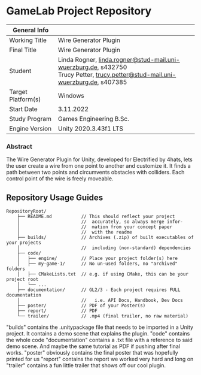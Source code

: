 # GameLab Project Repository

|  General Info  | |
| ---|---|
| Working Title | Wire Generator Plugin |
| Final Title | Wire Generator Plugin |
| Student | Linda Rogner, linda.rogner@stud-mail.uni-wuerzburg.de, s432750 <br> Trucy Petter, trucy.petter@stud-mail.uni-wuerzburg.de, s407385|
| Target Platform(s) | Windows |
| Start Date | 3.11.2022 |
| Study Program | Games Engineering B.Sc.|
| Engine Version | Unity 2020.3.43f1 LTS |

### Abstract

The Wire Generator Plugin for Unity, developed for Electrified by 4hats, lets the user create a wire from one point to another and customize it.
It finds a path between two points and circumvents obstacles with colliders. Each control point of the wire is freely moveable.

## Repository Usage Guides

```
RepositoryRoot/
    ├── README.md           // This should reflect your project
    │                       //  accurately, so always merge infor-
    │                       //  mation from your concept paper
    │                       //  with the readme
    ├── builds/             // Archives (.zip) of built executables of your projects
    │                       //  including (non-standard) dependencies
    ├── code/
    │   ├── engine/         // Place your project folder(s) here
    │   ├── my-game-1/      // No un-used folders, no "archived" folders
    │   ├── CMakeLists.txt  // e.g. if using CMake, this can be your project root
    │   └── ...
    ├── documentation/      // GL2/3 - Each project requires FULL documentation  
    │                       //   i.e. API Docs, Handbook, Dev Docs
    ├── poster/             // PDF of your Poster(s)
    ├── report/             // PDF
    └── trailer/            // .mp4 (final trailer, no raw material)
```

"builds" contains the .unitypackage file that needs to be imported in a Unity project. It contains a demo scene that explains the plugin.
"code" contains the whole code
"documentation" contains a .txt file with a reference to said demo scene. And maybe the same tutorial as PDF if pushing after final works.
"poster" obviously contains the final poster that was hopefully printed for us
"report" contains the report we worked very hard and long on
"trailer" contains a fun little trailer that shows off our cool plugin.
